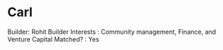 # Carl

Builder: Rohit 
Builder Interests : Community management, Finance, and Venture Capital
Matched? : Yes